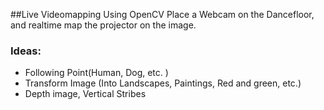 ##Live Videomapping Using OpenCV 
Place a Webcam on the Dancefloor, and realtime map the projector on the image. 


### Ideas:
* Following Point(Human, Dog, etc. )
* Transform Image (Into Landscapes, Paintings, Red and green, etc.)
* Depth image, Vertical Stribes